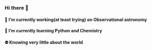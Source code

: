 ### Hi there 👋
#### 🔭 I’m currently working(at least trying) on Observational astronomy
#### 🌱 I’m currently learning Python and Chemistry
#### ⛔ Knowing very little about the world
<!--
**codestoler/codestoler** is a ✨ _special_ ✨ repository because its `README.md` (this file) appears on your GitHub profile.

Here are some ideas to get you started:

- 🔭 I’m currently working on ...
- 🌱 I’m currently learning ...
- 👯 I’m looking to collaborate on ...
- 🤔 I’m looking for help with ...
- 💬 Ask me about ...
- 📫 How to reach me: ...
- 😄 Pronouns: ...
- ⚡ Fun fact: ...
-->
